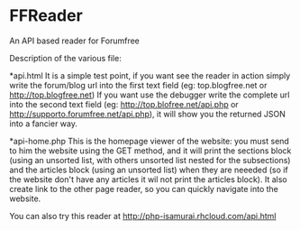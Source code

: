 FFReader
========

An API based reader for Forumfree


Description of the various file:

*api.html
  It is a simple test point, if you want see the reader in action simply write the forum/blog url into the first text field (eg: top.blogfree.net or http://top.blogfree.net)
  If you want use the debugger write the complete url into the second text field (eg: http://top.blofree.net/api.php or http://supporto.forumfree.net/api.php), it will show you
  the returned JSON into a fancier way.
  
*api-home.php
  This is the homepage viewer of the website: you must send to him the website using the GET method, and it will print the sections block (using an unsorted list, with others
  unsorted list nested for the subsections) and the articles block (using an unsorted list) when they are neeeded (so if the website don't have any articles it wil not print the
  articles block). It also create link to the other page reader, so you can quickly navigate into the website.
  
You can also try this reader at http://php-isamurai.rhcloud.com/api.html